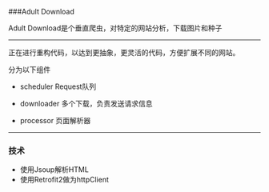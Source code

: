 ###Adult Download


Adult Download是个垂直爬虫，对特定的网站分析，下载图片和种子

***

正在进行重构代码，以达到更抽象，更灵活的代码，方便扩展不同的网站。

分为以下组件

* scheduler     Request队列

* downloader    多个下载，负责发送请求信息

* processor     页面解析器


***


### 技术

- 使用Jsoup解析HTML
- 使用Retrofit2做为httpClient
